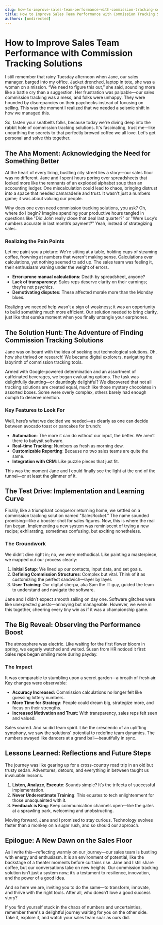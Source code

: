 ```yaml
---
slug: how-to-improve-sales-team-performance-with-commission-tracking-solutions
title: How to Improve Sales Team Performance with Commission Tracking Solutions
authors: [undirected]
---
```



# How to Improve Sales Team Performance with Commission Tracking Solutions

I still remember that rainy Tuesday afternoon when Jane, our sales manager, barged into my office. Jacket drenched, laptop in tote, she was a woman on a mission. “We need to figure this out,” she said, sounding more like a battle cry than a suggestion. Her frustration was palpable—our sales commission tracking was a mess, and folks were unhappy. They were hounded by discrepancies on their paychecks instead of focusing on selling. This was the moment I realized that we needed a seismic shift in how we managed this.

So, fasten your seatbelts folks, because today we're diving deep into the rabbit hole of commission tracking solutions. It's fascinating, trust me—like unearthing the secrets to that perfectly brewed coffee we all love. Let's get personal and solve this together.

## The Aha Moment: Acknowledging the Need for Something Better

At the heart of every tiring, bustling city street lies a story—our sales floor was no different. Jane and I spent hours poring over spreadsheets that looked more like the remnants of an exploded alphabet soup than an accounting ledger. One miscalculation could lead to chaos, bringing distrust into a space that needed camaraderie and trust. It wasn't just a numbers game; it was about valuing our people. 

Why does one even need commission tracking solutions, you ask? Oh, where do I begin? Imagine spending your productive hours tangled in questions like "Did John really close that deal last quarter?" or "Were Lucy’s numbers accurate in last month’s payment?" Yeah, instead of strategizing sales.

### Realizing the Pain Points

Let me paint you a picture: We're sitting at a table, holding cups of steaming coffee, frowning at numbers that weren't making sense. Calculations over calculations, yet nothing seemed to add up. The sales team was feeling it, their enthusiasm waning under the weight of errors.

- **Error-prone manual calculations:** Death by spreadsheet, anyone? 
- **Lack of transparency:** Sales reps deserve clarity on their earnings; they’re not psychics.
- **Demotivating disputes:** These affected morale more than the Monday blues.
  
Realizing we needed help wasn't a sign of weakness; it was an opportunity to build something much more efficient. Our solution needed to bring clarity, just like that eureka moment when you finally untangle your earphones. 

## The Solution Hunt: The Adventure of Finding Commission Tracking Solutions

Jane was on board with the idea of seeking out technological solutions. Oh, how she thrived on research! We became digital explorers, navigating the labyrinth of commission tracking tools.

Armed with Google-powered determination and an assortment of caffeinated beverages, we began evaluating options. The task was delightfully daunting—or dauntingly delightful? We discovered that not all tracking solutions are created equal, much like those mystery chocolates in assorted boxes. Some were overly complex, others barely had enough oomph to deserve mention.

### Key Features to Look For

Well, here’s what we decided we needed—as clearly as one can decide between avocado toast or pancakes for brunch:

- **Automation**: The more it can do without our input, the better. We aren’t there to babysit software.
- **Real-time Tracking**: Numbers as fresh as morning dew.
- **Customizable Reporting**: Because no two sales teams are quite the same.
- **Integration with CRM**: Like puzzle pieces that just fit.

This was the moment Jane and I could finally see the light at the end of the tunnel—or at least the glimmer of it.

## The Test Drive: Implementation and Learning Curve

Finally, like a triumphant conqueror returning home, we settled on a commission tracking solution named "SalesRocket." The name sounded promising—like a booster shot for sales figures. Now, this is where the real fun began. Implementing a new system was reminiscent of trying a new recipe; exhilarating, sometimes confusing, but exciting nonetheless.

### The Groundwork

We didn’t dive right in; no, we were methodical. Like painting a masterpiece, we mapped out our process clearly:

1. **Initial Setup**: We lined up our contacts, input data, and set goals.
2. **Defining Commission Structures**: Complex but vital. Think of it as customizing the perfect sandwich—layer by layer.
3. **User Training**: Our digital sherpa, aka Sam the IT guy, guided the team to understand and navigate the software.

Jane and I didn’t expect smooth sailing on day one. Software glitches were like unexpected guests—annoying but manageable. However, we were in this together, cheering every tiny win as if it was a championship game.

## The Big Reveal: Observing the Performance Boost

The atmosphere was electric. Like waiting for the first flower bloom in spring, we eagerly watched and waited. Susan from HR noticed it first: Sales reps began smiling more during payday.

### The Impact

It was comparable to stumbling upon a secret garden—a breath of fresh air. Key changes were observable:

- **Accuracy Increased:** Commission calculations no longer felt like guessing lottery numbers.
- **More Time for Strategy:** People could dream big, strategize more, and focus on their strengths.
- **Increased Motivation and Trust:** With transparency, sales reps felt seen and valued.

Sales soared. And so did team spirit. Like the crescendo of an uplifting symphony, we saw the solutions' potential to redefine team dynamics. The numbers swayed like dancers at a grand ball—beautifully in sync.

## Lessons Learned: Reflections and Future Steps

The journey was like gearing up for a cross-country road trip in an old but trusty sedan. Adventures, detours, and everything in between taught us invaluable lessons.

1. **Listen, Analyze, Execute**: Sounds simple? It’s the trifecta of successful implementation.
2. **Never Underestimate Training**: This equates to tech enlightenment for those unacquainted with it.
3. **Feedback is King**: Keep communication channels open—like the gates at a sprawling park, welcoming and unobstructing.

Moving forward, Jane and I promised to stay curious. Technology evolves faster than a monkey on a sugar rush, and so should our approach.

## Epilogue: A New Dawn on the Sales Floor

As I write this—reflecting warmly on our journey—our sales team is bustling with energy and enthusiasm. It is an environment of potential, like the backstage of a theater moments before curtains rise. Jane and I still share coffee, but our conversations take on new heights. Our commission tracking solution isn’t just a system now; it’s a testament to resilience, innovation, and the power of a good idea.

And so here we are, inviting you to do the same—to transform, innovate, and thrive with the right tools. After all, who doesn’t love a good success story?

If you find yourself stuck in the chaos of numbers and uncertainties, remember there's a delightful journey waiting for you on the other side. Take it, explore it, and watch your sales team soar as ours did.